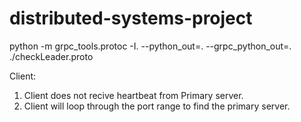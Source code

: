# distributed-systems-project

python -m grpc_tools.protoc -I. --python_out=. --grpc_python_out=. ./checkLeader.proto

Client:

1. Client does not recive heartbeat from Primary server.
2. Client will loop through the port range to find the primary server.
